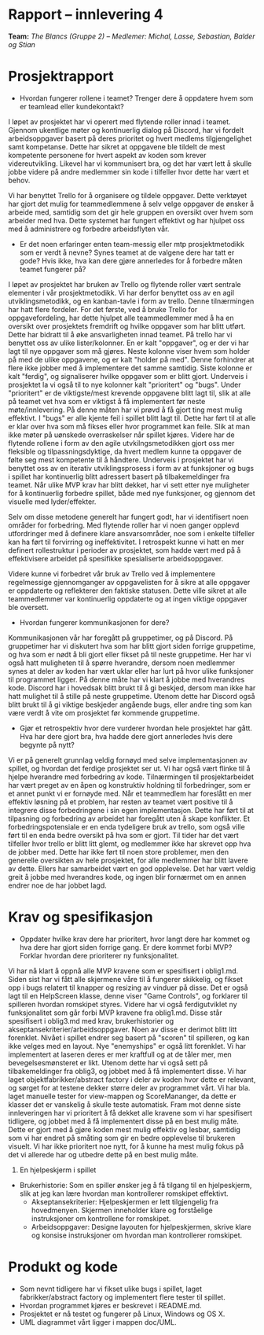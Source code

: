 # Rapport – innlevering 4
**Team:** *The Blancs (Gruppe 2)* – *Medlemer: Michal, Lasse, Sebastian, Balder og Stian*

# Prosjektrapport
- Hvordan fungerer rollene i teamet? Trenger dere å oppdatere hvem som er teamlead eller kundekontakt?

I løpet av prosjektet har vi operert med flytende roller innad i teamet. Gjennom ukentlige møter og kontinuerlig dialog på Discord, har vi fordelt arbeidsoppgaver basert på deres prioritet og hvert medlems tilgjengelighet samt kompetanse. Dette har sikret at oppgavene ble tildelt de mest kompetente personene for hvert aspekt av koden som krever videreutvikling. Likevel har vi kommunisert bra, og det har vært lett å skulle jobbe videre på andre medlemmer sin kode i tilfeller hvor dette har vært et behov. 

Vi har benyttet Trello for å organisere og tildele oppgaver. Dette verktøyet har gjort det mulig for teammedlemmene å selv velge oppgaver de ønsker å arbeide med, samtidig som det gir hele gruppen en oversikt over hvem som arbeider med hva. Dette systemet har fungert effektivt og har hjulpet oss med å administrere og forbedre arbeidsflyten vår. 

- Er det noen erfaringer enten team-messig eller mtp prosjektmetodikk som er verdt å nevne? Synes teamet at de valgene dere har tatt er gode? Hvis ikke, hva kan dere gjøre annerledes for å forbedre måten teamet fungerer på?

I løpet av prosjektet har bruken av Trello og flytende roller vært sentrale elementer i vår prosjektmetodikk. Vi har derfor benyttet oss av en agil utviklingsmetodikk, og en kanban-tavle i form av trello. Denne tilnærmingen har hatt flere fordeler. 
For det første, ved å bruke Trello for oppgavefordeling, har dette hjulpet alle teammedlemmer med å ha en oversikt over prosjektets fremdrift og hvilke oppgaver som har blitt utført. Dette har bidratt til å øke ansvarligheten innad teamet. På trello har vi benyttet oss av ulike lister/kolonner. En er kalt "oppgaver", og er der vi har lagt til nye oppgaver som må gjøres. Neste kolonne viser hvem som holder på med de ulike oppgavene, og er kalt "holder på med". Denne forhindrer at flere ikke jobber med å implementere det samme samtidig. Siste kolonne er kalt "ferdig", og signaliserer hvilke oppgaver som er blitt gjort. Underveis i prosjektet la vi også til to nye kolonner kalt "prioritert" og "bugs". Under "prioritert" er de viktigste/mest krevende oppgavene blitt lagt til, slik at alle på teamet vet hva som er viktigst å få implementert før neste møte/innlevering. På denne måten har vi prøvd å få gjort ting mest mulig effektivt. I "bugs" er alle kjente feil i spillet blitt lagt til. Dette har ført til at alle er klar over hva som må fikses eller hvor programmet kan feile. Slik at man ikke møter på uønskede overraskelser når spillet kjøres. 
Videre har de flytende rollene i form av den agile utvkilngsmetodikken gjort oss mer fleksible og tilpassningsdyktige, da hvert medlem kunne ta oppgaver de følte seg mest kompetente til å håndtere. Underveis i prosjektet har vi benyttet oss av en iterativ utviklingsprosess i form av at funksjoner og bugs i spillet har kontinuerlig blitt adressert basert på tilbakemeldinger fra teamet. Når ulike MVP krav har blitt dekket, har vi sett etter nye muligheter for å kontinuerlig forbedre spillet, både med nye funksjoner, og gjennom det visuelle med lyder/effekter. 

Selv om disse metodene generelt har fungert godt, har vi identifisert noen områder for forbedring. Med flytende roller har vi noen ganger opplevd utfordringer med å definere klare ansvarsområder, noe som i enkelte tilfeller kan ha ført til forvirring og ineffektivitet. I retrospekt kunne vi hatt en mer definert rollestruktur i perioder av prosjektet, som hadde vært med på å effektivisere arbeidet på spesifikke spesialiserte arbeidsoppgaver. 

Videre kunne vi forbedret vår bruk av Trello ved å implementere regelmessige gjennomganger av oppgavelisten for å sikre at alle oppgaver er oppdaterte og reflekterer den faktiske statusen. Dette ville sikret at alle teammedlemmer var kontinuerlig oppdaterte og at ingen viktige oppgaver ble oversett.

- Hvordan fungerer kommunikasjonen for dere?

Kommunikasjonen vår har foregått på gruppetimer, og på Discord. 
På gruppetimer har vi diskutert hva som har blitt gjort siden forrige gruppetime, og hva som er nødt å bli gjort eller fikset på til neste gruppetime. Her har vi også hatt muligheten til å spørre hverandre, dersom noen medlemmer synes at deler av koden har vært uklar eller har lurt på hvor ulike funksjoner til programmet ligger. På denne måte har vi klart å jobbe med hverandres kode. 
Discord har i hovedsak blitt brukt til å gi beskjed, dersom man ikke har hatt mulighet til å stille på neste gruppetime. Utenom dette har Discord også blitt brukt til å gi viktige beskjeder angående bugs, eller andre ting som kan være verdt å vite om prosjektet før kommende gruppetime. 

-  Gjør et retrospektiv hvor dere vurderer hvordan hele prosjektet har gått. Hva har dere gjort bra, hva hadde dere gjort annerledes hvis dere begynte på nytt?

Vi er på generelt grunnlag veldig fornøyd med selve implementasjonen av spillet, og hvordan det ferdige prosjektet ser ut. Vi har også vært flinke til å hjelpe hverandre med forbedring av kode. Tilnærmingen til prosjektarbeidet har vært preget av en åpen og konstruktiv holdning til forbedringer, som er et annet punkt vi er fornøyde med. Når et teammedlem har foreslått en mer effektiv løsning på et problem, har resten av teamet vært positive til å integrere disse forbedringene i sin egen implementasjon. Dette har ført til at tilpasning og forbedring av arbeidet har foregått uten å skape konflikter. 
Et forbedringspotensiale er en enda tydeligere bruk av trello, som også ville ført til en enda bedre oversikt på hva som er gjort. Til tider har det vært tilfeller hvor trello er blitt litt glemt, og medlemmer ikke har skrevet opp hva de jobber med. Dette har ikke ført til noen store problemer, men den generelle oversikten av hele prosjektet, for alle medlemmer har blitt lavere av dette.
Ellers har samarbeidet vært en god opplevelse. Det har vært veldig greit å jobbe med hverandres kode, og ingen blir fornærmet om en annen endrer noe de har jobbet lagd. 

# Krav og spesifikasjon
- Oppdater hvilke krav dere har prioritert, hvor langt dere har kommet og hva dere har gjort siden forrige gang. Er dere kommet forbi MVP? Forklar hvordan dere prioriterer ny funksjonalitet.

Vi har nå klart å oppnå alle MVP kravene som er spesifisert i oblig1.md. Siden sist har vi fått alle skjermene våre til å fungerer skikkelig, og fikset opp i bugs relatert til knapper og resizing av vinduer på disse. Det er også lagt til en HelpScreen klasse, denne viser "Game Controls", og forklarer til spilleren hvordan romskipet styres. Videre har vi også ferdigutviklet ny funksjonalitet som går forbi MVP kravene fra oblig1.md. Disse står spesifisert i oblig3.md med krav, brukerhistorier og akseptansekriterier/arbeidsoppgaver. Noen av disse er derimot blitt litt forenklet. Nivået i spillet endrer seg basert på "scoren" til spilleren, og kan ikke velges med en layout. Nye "enemyships" er også litt forenklet. Vi har implementert at laseren deres er mer kraftfull og at de tåler mer, men bevegelsesmønsteret er likt. Utenom dette har vi også sett på tilbakemeldinger fra oblig3, og jobbet med å få implementert disse. Vi har laget objektfabrikker/abstract factory i deler av koden hvor dette er relevant, og sørget for at testene dekker større deler av programmet vårt. Vi har bla. laget manuelle tester for view-mappen og ScoreMananger, da dette er klasser det er vanskelig å skulle teste automatisk. 
Fram mot denne siste innleveringen har vi prioritert å få dekket alle kravene som vi har spesifisert tidligere, og jobbet med å få implementert disse på en best mulig måte. Dette er gjort med å gjøre koden mest mulig effektiv og lesbar, samtidig som vi har endret på småting som gir en bedre opplevelse til brukeren visuelt. Vi har ikke prioritert noe nytt, for å kunne ha mest mulig fokus på det vi allerede har og utbedre dette på en best mulig måte. 

1. En hjelpeskjerm i spillet
- Brukerhistorie: Som en spiller ønsker jeg å få tilgang til en hjelpeskjerm, slik at jeg kan lære hvordan man kontrollerer romskipet effektivt.
  - Akseptansekriterier: Hjelpeskjermen er lett tilgjengelig fra hovedmenyen. Skjermen inneholder klare og forståelige instruksjoner om kontrollene for romskipet.
  - Arbeidsoppgaver: Designe layouten for hjelpeskjermen, skrive klare og konsise instruksjoner om hvordan man kontrollerer romskipet. 


# Produkt og kode 
- Som nevnt tidligere har vi fikset ulike bugs i spillet, laget fabrikker/abstract factory og implementert flere tester til spillet. 
- Hvordan programmet kjøres er beskrevet i README.md.
- Prosjektet er nå testet og fungerer på Linux, Windows og OS X. 
- UML diagrammet vårt ligger i mappen doc/UML.







